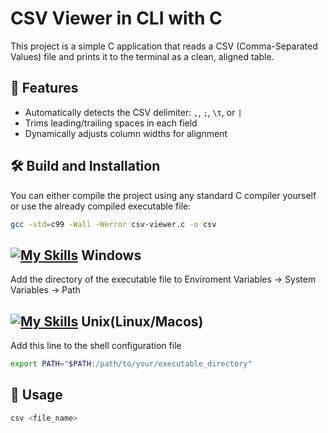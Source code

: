 # CSV Viewer in CLI with C

This project is a simple C application that reads a CSV (Comma-Separated Values) file and prints it to the terminal as a clean, aligned table.

## 🚀 Features

- Automatically detects the CSV delimiter: `,`, `;`, `\t`, or `|`
- Trims leading/trailing spaces in each field
- Dynamically adjusts column widths for alignment

## 🛠 Build and Installation

You can either compile the project using any standard C compiler yourself or use the already compiled executable file:

```bash
gcc -std=c99 -Wall -Werror csv-viewer.c -o csv
```

 ## [![My Skills](https://skillicons.dev/icons?i=windows)](https://skillicons.dev) Windows
Add the directory of the executable file to Enviroment Variables -> System Variables -> Path


## [![My Skills](https://skillicons.dev/icons?i=linux,apple)](https://skillicons.dev) Unix(Linux/Macos)
Add this line to the shell configuration file
```bash
export PATH="$PATH:/path/to/your/executable_directory" 
```
## 🚀 Usage

```bash
csv <file_name>
```

